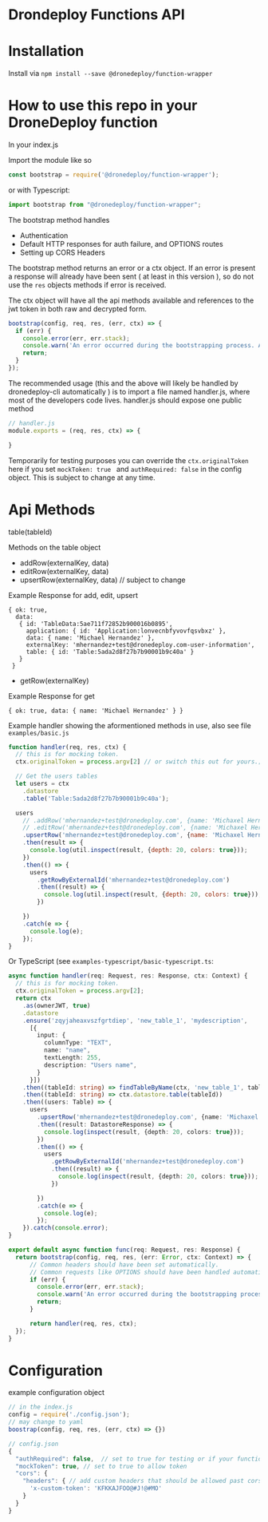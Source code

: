 Drondeploy Functions API
========================

Installation
============

Install via
`npm install --save @dronedeploy/function-wrapper`


How to use this repo in your DroneDeploy function
==========

In your index.js

Import the module like so

```javascript
const bootstrap = require('@dronedeploy/function-wrapper');
```

or with Typescript:

```typescript
import bootstrap from "@dronedeploy/function-wrapper";
```

The bootstrap method handles
- Authentication
- Default HTTP responses for auth failure, and OPTIONS routes
- Setting up CORS Headers

The bootstrap method returns an error or a ctx object.
If an error is present a response will already have been sent ( at least in this version ), so do not use the `res` objects methods if error is received.

The ctx object will have all the api methods available
and references to the jwt token in both raw and decrypted form.

```javascript
bootstrap(config, req, res, (err, ctx) => {
  if (err) {
    console.error(err, err.stack);
    console.warn('An error occurred during the bootstrapping process. A default response has been sent and code paths have been stopped.');
    return;
  }
});
```

The recommended usage (this and the above will likely be handled by dronedeploy-cli automatically ) is to import a file named handler.js, where most of the developers code lives.
handler.js should expose one public method

```javascript
// handler.js
module.exports = (req, res, ctx) => {

}
```

Temporarily for testing purposes you can override the `ctx.originalToken` here if you set `mockToken: true ` and `authRequired: false` in the config object. This is subject to change at any time.


Api Methods
================

table(tableId)

Methods on the table object

- addRow(externalKey, data)
- editRow(externalKey, data)
- upsertRow(externalKey, data) // subject to change

Example Response for add, edit, upsert

```
{ ok: true,
  data:
   { id: 'TableData:5ae711f72852b900016b0895',
     application: { id: 'Application:lonvecnbfyvovfqsvbxz' },
     data: { name: 'Michael Hernandez' },
     externalKey: 'mhernandez+test@dronedeploy.com-user-information',
     table: { id: 'Table:5ada2d8f27b7b90001b9c40a' }
   }
 }
```
- getRow(externalKey)

Example Response for get

```
{ ok: true, data: { name: 'Michael Hernandez' } }
```

Example handler showing the aformentioned methods in use, also see file `examples/basic.js`

```javascript
function handler(req, res, ctx) {
  // this is for mocking token.
  ctx.originalToken = process.argv[2] // or switch this out for yours.;

  // Get the users tables
  let users = ctx
    .datastore
    .table('Table:5ada2d8f27b7b90001b9c40a');

  users
    // .addRow('mhernandez+test@dronedeploy.com', {name: 'Michaxel Hernandez'})
    // .editRow('mhernandez+test@dronedeploy.com', {name: 'Michaxel Hernandez'})
    .upsertRow('mhernandez+test@dronedeploy.com', {name: 'Michaxel Hernandez'})
    .then(result => {
      console.log(util.inspect(result, {depth: 20, colors: true}));
    })
    .then(() => {
      users
        .getRowByExternalId('mhernandez+test@dronedeploy.com')
        .then((result) => {
          console.log(util.inspect(result, {depth: 20, colors: true}));
        })

    })
    .catch(e => {
      console.log(e);
    });
}
```

Or TypeScript (see `examples-typescript/basic-typescript.ts`:

```typescript
async function handler(req: Request, res: Response, ctx: Context) {
  // this is for mocking token.
  ctx.originalToken = process.argv[2];
  return ctx
    .as(ownerJWT, true)
    .datastore
    .ensure('zqyjaheaxvszfgrtdiep', 'new_table_1', 'mydescription',
      [{
        input: {
          columnType: "TEXT",
          name: "name",
          textLength: 255,
          description: "Users name",
        }
      }])
    .then((tableId: string) => findTableByName(ctx, 'new_table_1', tableId))
    .then((tableId: string) => ctx.datastore.table(tableId))
    .then((users: Table) => {
      users
        .upsertRow('mhernandez+test@dronedeploy.com', {name: 'Michaxel Hernandez'})
        .then((result: DatastoreResponse) => {
          console.log(inspect(result, {depth: 20, colors: true}));
        })
        .then(() => {
          users
            .getRowByExternalId('mhernandez+test@dronedeploy.com')
            .then((result) => {
              console.log(inspect(result, {depth: 20, colors: true}));
            })

        })
        .catch(e => {
          console.log(e);
        });
    }).catch(console.error);
}

export default async function func(req: Request, res: Response) {
  return bootstrap(config, req, res, (err: Error, ctx: Context) => {
      // Common headers should have been set automatically.
      // Common requests like OPTIONS should have been handled automatically.
      if (err) {
        console.error(err, err.stack);
        console.warn('An error occurred during the bootstrapping process. A default response has been sent and code paths have been stopped.');
        return;
      }

      return handler(req, res, ctx);
  });
}
```

Configuration
================
example configuration object

```javascript
// in the index.js
config = require('./config.json');
// may change to yaml
boostrap(config, req, res, (err, ctx) => {})

// config.json
{
  "authRequired": false,  // set to true for testing or if your function does not use dd's api's
  "mockToken": true, // set to true to allow token
  "cors": {
    "headers": { // add custom headers that should be allowed past cors here
      'x-custom-token': 'KFKKAJFOO@#J!@#MO'
    }
  }
}
```
